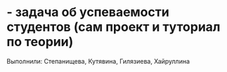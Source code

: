 # - задача об успеваемости студентов (сам проект и туториал по теории)
Выполнили: Степанищева, Кутявина, Гилязиева, Хайруллина
